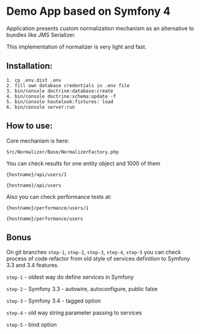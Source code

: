 # Demo App based on Symfony 4 

Application presents custom normalization mechanism as an alternative to bundles like JMS Serializer.

This implementation of normalizer is very light and fast. 


Installation:
-----------------
```
1. cp .env.dist .env
2. fill own database credentials in .env file
3. bin/console doctrine:database:create 
4. bin/console doctrine:schema:update -f
5. bin/console hautelook:fixtures: load
6. bin/console server:run
```

How to use:
-----------------
Core mechanism is here:
```
Src/Normalizer/Base/NormalizerFactory.php
```

You can check results for one entity object and 1000 of them
```
{hostname}/api/users/1

{hostname}/api/users
```

Also you can check performance tests at:

```
{hostname}/performance/users/1

{hostname}/performance/users  
```

Bonus
---
On git branches `step-1`, `step-2`, `step-3`, `step-4`, `step-5` you can check process of code refactor from old style of services definition to Symfony 3.3 and 3.4 features.

`step-1` - oldest way do define services in Symfony 

`step-2` - Symfony 3.3 - autowire, autoconfigure, public false

`step-3` - Symfony 3.4 - tagged option

`step-4` - old way string parameter passing to services 

`step-5` - bind option